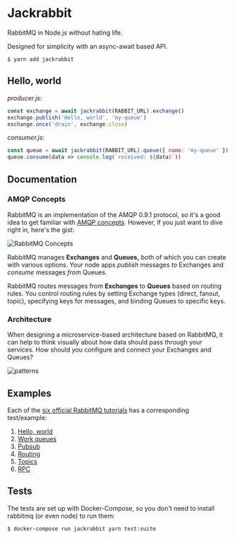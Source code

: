 # Jackrabbit

RabbitMQ in Node.js without hating life.

Designed for simplicity with an async-await based API.

```
$ yarn add jackrabbit
```

## Hello, world

*producer.js:*

```js
const exchange = await jackrabbit(RABBIT_URL).exchange()
exchange.publish('Hello, world', 'my-queue')
exchange.once('drain', exchange.close)
```

*consumer.js:*

```js
const queue = await jackrabbit(RABBIT_URL).queue({ name: 'my-queue' })
queue.consume(data => console.log(`received: ${data}`))
```

## Documentation

### AMQP Concepts

RabbitMQ is an implementation of the AMQP 0.9.1 protocol,
so it's a good idea to get familiar with
[AMQP concepts](http://www.rabbitmq.com/tutorials/amqp-concepts.html).
However, if you just want to dive right in, here's the gist:

![RabbitMQ Concepts](https://cloud.githubusercontent.com/assets/364501/24713529/f614f4d2-19f3-11e7-9551-c05017e07261.png)

RabbitMQ manages **Exchanges** and **Queues,**
both of which you can create with various options.
Your node apps *publish* messages *to* Exchanges
and *consume* messages *from* Queues.

RabbitMQ routes messages from **Exchanges** to **Queues** based on routing rules.
You control routing rules by setting Exchange types (direct, fanout, topic),
specifying keys for messages, and binding Queues to specific keys.

### Architecture

When designing a microservice-based architecture based on RabbitMQ,
it can help to think visually about how data should pass through your services.
How should you configure and connect your Exchanges and Queues?

![patterns](https://cloud.githubusercontent.com/assets/364501/24723674/6c97a902-1a16-11e7-987f-5165d58f9bc4.png)

## Examples

Each of the [six official RabbitMQ tutorials](https://www.rabbitmq.com/getstarted.html)
has a corresponding test/example:

1. [Hello, world](test/hello.test.js)
2. [Work queues](test/work.test.js)
3. [Pubsub](test/pubsub.test.js)
4. [Routing](test/routing.test.js)
5. [Topics](test/topics.test.js)
6. [RPC](test/rpc.test.js)

## Tests

The tests are set up with Docker-Compose,
so you don't need to install rabbitmq (or even node) to run them:

```
$ docker-compose run jackrabbit yarn test:suite
```
